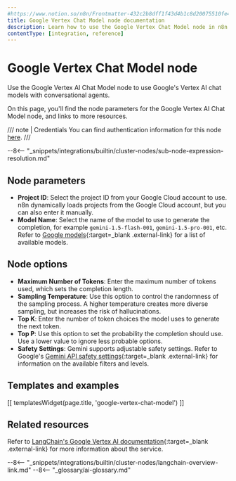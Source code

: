 ```yaml
---
#https://www.notion.so/n8n/Frontmatter-432c2b8dff1f43d4b1c8d20075510fe4
title: Google Vertex Chat Model node documentation
description: Learn how to use the Google Vertex Chat Model node in n8n. Follow technical documentation to integrate Google Vertex Chat Model node into your workflows.
contentType: [integration, reference]
---
```


# Google Vertex Chat Model node

Use the Google Vertex AI Chat Model node to use Google's Vertex AI chat models with conversational agents.

On this page, you'll find the node parameters for the Google Vertex AI Chat Model node, and links to more resources.

/// note | Credentials
You can find authentication information for this node [here](/integrations/builtin/credentials/google/service-account.md).
///

--8<-- "_snippets/integrations/builtin/cluster-nodes/sub-node-expression-resolution.md"

## Node parameters

* **Project ID**: Select the project ID from your Google Cloud account to use. n8n dynamically loads projects from the Google Cloud account, but you can also enter it manually.
* **Model Name**: Select the name of the model to use to generate the completion, for example `gemini-1.5-flash-001`, `gemini-1.5-pro-001`, etc. Refer to [Google models](https://cloud.google.com/vertex-ai/generative-ai/docs/learn/models){:target=_blank .external-link} for a list of available models.

## Node options

* **Maximum Number of Tokens**: Enter the maximum number of tokens used, which sets the completion length.
* **Sampling Temperature**: Use this option to control the randomness of the sampling process. A higher temperature creates more diverse sampling, but increases the risk of hallucinations.
* **Top K**: Enter the number of token choices the model uses to generate the next token.
* **Top P**: Use this option to set the probability the completion should use. Use a lower value to ignore less probable options. 
* **Safety Settings**: Gemini supports adjustable safety settings. Refer to Google's [Gemini API safety settings](https://ai.google.dev/docs/safety_setting_gemini){:target=_blank .external-link} for information on the available filters and levels.

## Templates and examples

<!-- see https://www.notion.so/n8n/Pull-in-templates-for-the-integrations-pages-37c716837b804d30a33b47475f6e3780 -->
[[ templatesWidget(page.title, 'google-vertex-chat-model') ]]

## Related resources


Refer to [LangChain's Google Vertex AI documentation](https://js.langchain.com/docs/integrations/chat/google_vertex_ai/){:target=_blank .external-link} for more information about the service.

--8<-- "_snippets/integrations/builtin/cluster-nodes/langchain-overview-link.md"
--8<-- "_glossary/ai-glossary.md"
